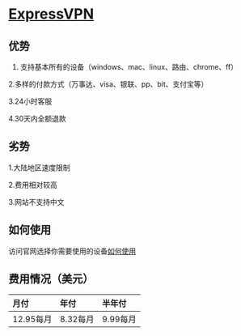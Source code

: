 # [ExpressVPN](https://www.expressvpn.com/)

## 优势
1. 支持基本所有的设备（windows、mac、linux、路由、chrome、ff）

2.多样的付款方式（万事达、visa、银联、pp、bit、支付宝等）

3.24小时客服

4.30天内全额退款

## 劣势

1.大陆地区速度限制

2.费用相对较高

3.网站不支持中文

## 如何使用

访问官网选择你需要使用的设备[如何使用](https://www.expressvpn.com/vpn-software)

## 费用情况（美元）

|月付|年付|半年付|
|:---|:---|:---|
|12.95每月|8.32每月|9.99每月|
